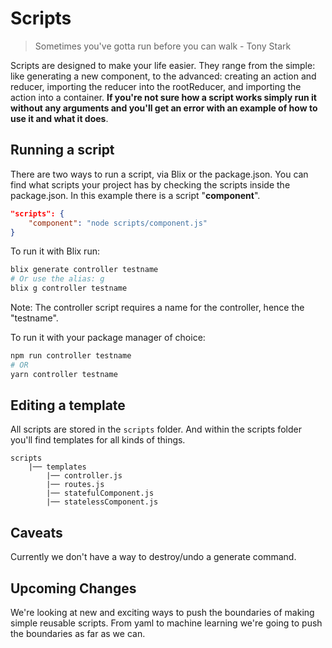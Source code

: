 # Scripts
> Sometimes you've gotta run before you can walk - Tony Stark

Scripts are designed to make your life easier. They range from the simple: like generating a new component,
to the advanced: creating an action and reducer, importing the reducer into the rootReducer, and importing the action into a container.
**If you're not sure how a script works simply run it without any arguments and you'll get an error with an example of how to use it and what it does**.

## Running a script
There are two ways to run a script, via Blix or the package.json. You can find what scripts your project has by checking the scripts inside the package.json.
In this example there is a script "**component**". 

```json
"scripts": {
    "component": "node scripts/component.js"
}
```
To run it with Blix run:
```bash
blix generate controller testname
# Or use the alias: g
blix g controller testname
```
Note: The controller script requires a name for the controller, hence the "testname".

To run it with your package manager of choice:
```bash
npm run controller testname
# OR
yarn controller testname
```

## Editing a template
All scripts are stored in the ```scripts``` folder. And within the scripts folder you'll find templates for all kinds of things. 
```
scripts
    |── templates
        |── controller.js
        |── routes.js
        |── statefulComponent.js
        |── statelessComponent.js 
```

## Caveats
Currently we don't have a way to destroy/undo a generate command. 


## Upcoming Changes
We're looking at new and exciting ways to push the boundaries of making simple reusable scripts. 
From yaml to machine learning we're going to push the boundaries as far as we can. 


